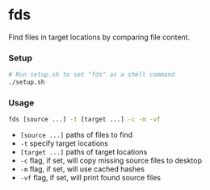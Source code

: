 # fds
Find files in target locations by comparing file content.

### Setup

```bash
# Run setup.sh to set "fds" as a shell command
./setup.sh
```

### Usage

```bash
fds [source ...] -t [target ...] -c -m -vf 
```

* `[source ...]` paths of files to find
* `-t` specify target locations
* `[target ...]` paths of target locations
* `-c` flag, if set, will copy missing source files to desktop
* `-m` flag, if set, will use cached hashes
* `-vf` flag, if set, will print found source files
